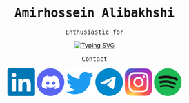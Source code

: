 <div align="center">
  <h1><samp>Amirhossein Alibakhshi</samp></h1>

  <samp>Enthusiastic for</samp>
  
  [![Typing SVG](https://readme-typing-svg.herokuapp.com?font=Fira+Code&weight=600&size=28&duration=1500&pause=2000&center=true&vCenter=true&width=700&height=35&lines=React;JavaScript;Typescript;Accessibility;Softwares;UX+Design;Python;Front-end+Development;Web+Components;Writing+Tests;Back-end+Development;Developing+NPM+Packages+)](https://git.io/typing-svg)



  <samp>Contact</samp>

[![](https://github.com/CLorant/readme-social-icons/raw/main/large/filled/linkedin.svg)](https://www.linkedin.com/in/amirhosseinalibakhshi)
[![](https://github.com/CLorant/readme-social-icons/raw/main/large/filled/discord.svg)](https://discord.com/users/687661973315518484)
[![](https://github.com/CLorant/readme-social-icons/raw/main/large/filled/twitter.svg)](https://x.com/thealibakhshi)
[![](https://github.com/CLorant/readme-social-icons/raw/main/large/filled/telegram.svg)](https://t.me/amirhosseinalibakhshi)
[![](https://github.com/CLorant/readme-social-icons/raw/main/large/filled/instagram.svg)](https://instagram.com/amirhosseinalibakhshi)
[![](https://github.com/CLorant/readme-social-icons/raw/main/large/filled/spotify.svg)](https://open.spotify.com/user/phiab7dcyq0wjjqtzfrqnzmcy/playlists)
</div>

